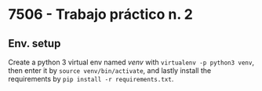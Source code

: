 # 7506 - Trabajo práctico n. 2
## Env. setup
Create a python 3 virtual env named *venv* with `virtualenv -p python3 venv`, then enter it by `source venv/bin/activate`, and lastly install the requirements by `pip install -r requirements.txt`.
